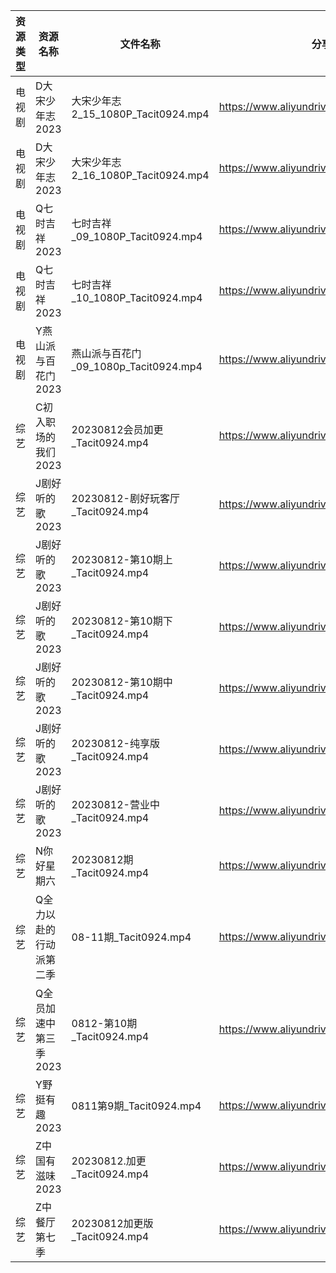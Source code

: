 | 资源类型 | 资源名称          | 文件名称                           | 分享链接                                      | 更新时间       |
| ---- | ------------- | ------------------------------ | ----------------------------------------- | ---------- |
| 电视剧  | D大宋少年志2023    | 大宋少年志2_15_1080P_Tacit0924.mp4  | https://www.aliyundrive.com/s/Be2ceEjJu56 | 2023-08-13 |
| 电视剧  | D大宋少年志2023    | 大宋少年志2_16_1080P_Tacit0924.mp4  | https://www.aliyundrive.com/s/Be2ceEjJu56 | 2023-08-13 |
| 电视剧  | Q七时吉祥2023     | 七时吉祥_09_1080P_Tacit0924.mp4    | https://www.aliyundrive.com/s/sVcBcZXyuFA | 2023-08-13 |
| 电视剧  | Q七时吉祥2023     | 七时吉祥_10_1080P_Tacit0924.mp4    | https://www.aliyundrive.com/s/sVcBcZXyuFA | 2023-08-13 |
| 电视剧  | Y燕山派与百花门2023  | 燕山派与百花门_09_1080p_Tacit0924.mp4 | https://www.aliyundrive.com/s/aBmMJZmQGsL | 2023-08-13 |
| 综艺   | C初入职场的我们2023  | 20230812会员加更_Tacit0924.mp4     | https://www.aliyundrive.com/s/pqc7pqfCNxC | 2023-08-13 |
| 综艺   | J剧好听的歌2023    | 20230812-剧好玩客厅_Tacit0924.mp4   | https://www.aliyundrive.com/s/ycqKrd2BVHK | 2023-08-13 |
| 综艺   | J剧好听的歌2023    | 20230812-第10期上_Tacit0924.mp4   | https://www.aliyundrive.com/s/ycqKrd2BVHK | 2023-08-13 |
| 综艺   | J剧好听的歌2023    | 20230812-第10期下_Tacit0924.mp4   | https://www.aliyundrive.com/s/ycqKrd2BVHK | 2023-08-13 |
| 综艺   | J剧好听的歌2023    | 20230812-第10期中_Tacit0924.mp4   | https://www.aliyundrive.com/s/ycqKrd2BVHK | 2023-08-13 |
| 综艺   | J剧好听的歌2023    | 20230812-纯享版_Tacit0924.mp4     | https://www.aliyundrive.com/s/ycqKrd2BVHK | 2023-08-13 |
| 综艺   | J剧好听的歌2023    | 20230812-营业中_Tacit0924.mp4     | https://www.aliyundrive.com/s/ycqKrd2BVHK | 2023-08-13 |
| 综艺   | N你好星期六        | 20230812期_Tacit0924.mp4        | https://www.aliyundrive.com/s/QGPr3eRo3pE | 2023-08-13 |
| 综艺   | Q全力以赴的行动派第二季  | 08-11期_Tacit0924.mp4           | https://www.aliyundrive.com/s/q6maeeMLR8u | 2023-08-13 |
| 综艺   | Q全员加速中第三季2023 | 0812-第10期_Tacit0924.mp4        | https://www.aliyundrive.com/s/FvT7oNH6GCT | 2023-08-13 |
| 综艺   | Y野挺有趣2023     | 0811第9期_Tacit0924.mp4          | https://www.aliyundrive.com/s/gk5rkpQXjcL | 2023-08-13 |
| 综艺   | Z中国有滋味2023    | 20230812.加更_Tacit0924.mp4      | https://www.aliyundrive.com/s/EDni6GQcnsU | 2023-08-13 |
| 综艺   | Z中餐厅第七季       | 20230812加更版_Tacit0924.mp4      | https://www.aliyundrive.com/s/25GFy8VFsb6 | 2023-08-13 |
